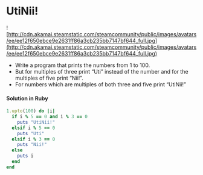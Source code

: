 # UtiNii!

![http://cdn.akamai.steamstatic.com/steamcommunity/public/images/avatars/ee/ee12f650ebce9e2631ff86a3cb235bb7147bf644_full.jpg](http://cdn.akamai.steamstatic.com/steamcommunity/public/images/avatars/ee/ee12f650ebce9e2631ff86a3cb235bb7147bf644_full.jpg)

- Write a program that prints the numbers from 1 to 100.
- But for multiples of three print “Uti” instead of the number and for the multiples of five print “Nii!”.
- For numbers which are multiples of both three and five print “UtiNii!”

#### Solution in Ruby

```ruby
1.upto(100) do |i|
  if i % 5 == 0 and i % 3 == 0
    puts "UtiNii!"
  elsif i % 5 == 0
    puts "Uti"
  elsif i % 3 == 0
    puts "Nii!"
  else
    puts i
  end
end
```
